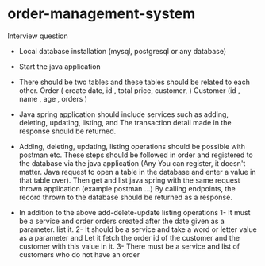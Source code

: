 # order-management-system
Interview question

- Local database installation (mysql, postgresql or any database)
- Start the java application
- There should be two tables and these tables should be related to each other.
Order ( create date, id , total price, customer, )
Customer (id , name , age , orders )
- Java spring application should include services such as adding, deleting, updating, listing, and
The transaction detail made in the response should be returned.
- Adding, deleting, updating, listing operations should be possible with postman etc.
These steps should be followed in order and registered to the database via the java application (Any
You can register, it doesn't matter. Java request to open a table in the database and enter a value in that table
over). Then get and list java spring with the same request thrown application (example postman ...)
By calling endpoints, the record thrown to the database should be returned as a response.

- In addition to the above add-delete-update listing operations
1- It must be a service and order orders created after the date given as a parameter.
list it.
2- It should be a service and take a word or letter value as a parameter and
Let it fetch the order id of the customer and the customer with this value in it.
3- There must be a service and list of customers who do not have an order
